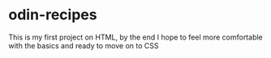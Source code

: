 # odin-recipes
This is my first project on HTML, by the end I hope to feel more comfortable with the basics and ready to move on to CSS